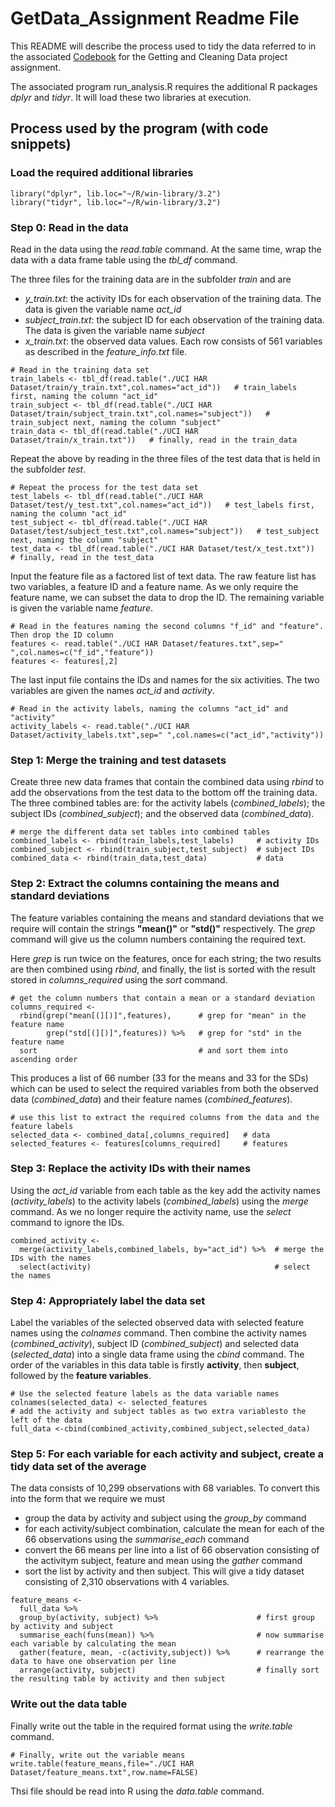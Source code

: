 # GetData_Assignment Readme File


This README will describe the process used to tidy the data referred to in the associated [Codebook](GetData_Assignment/Codebook.rmd) for the Getting and Cleaning Data project assignment.

The associated program run_analysis.R requires the additional R packages *dplyr* and *tidyr*.  It will load these two libraries at execution.

## Process used by the program (with code snippets)

### Load the required additional libraries
```
library("dplyr", lib.loc="~/R/win-library/3.2")
library("tidyr", lib.loc="~/R/win-library/3.2")
```

### Step 0: Read in the data
Read in the data using the *read.table* command.  At the same time, wrap the data with a data frame table using the *tbl_df* command. 

The three files for the training data are in the subfolder *train* and are
- *y_train.txt*: the activity IDs for each observation of the training data.  The data is given the variable name *act_id*
- *subject_train.txt*: the subject ID for each observation of the training data.  The data is given the variable name *subject*
- *x_train.txt*: the observed data values.  Each row consists of 561 variables as described in the *feature_info.txt* file.
```
# Read in the training data set
train_labels <- tbl_df(read.table("./UCI HAR Dataset/train/y_train.txt",col.names="act_id"))   # train_labels first, naming the column "act_id"
train_subject <- tbl_df(read.table("./UCI HAR Dataset/train/subject_train.txt",col.names="subject"))   # train_subject next, naming the column "subject"
train_data <- tbl_df(read.table("./UCI HAR Dataset/train/x_train.txt"))   # finally, read in the train_data
```

Repeat the above by reading in the three files of the test data that is held in the subfolder *test*.
```
# Repeat the process for the test data set
test_labels <- tbl_df(read.table("./UCI HAR Dataset/test/y_test.txt",col.names="act_id"))   # test_labels first, naming the column "act_id"
test_subject <- tbl_df(read.table("./UCI HAR Dataset/test/subject_test.txt",col.names="subject"))   # test_subject next, naming the column "subject"
test_data <- tbl_df(read.table("./UCI HAR Dataset/test/x_test.txt"))   # finally, read in the test_data
```

Input the feature file as a factored list of text data.  The raw feature list has two variables, a feature ID and a feature name.  As we only require the feature name, we can subset the data to drop the ID.  The remaining variable is given the variable name *feature*.
```
# Read in the features naming the second columns "f_id" and "feature".  Then drop the ID column
features <- read.table("./UCI HAR Dataset/features.txt",sep=" ",col.names=c("f_id","feature"))
features <- features[,2]
```

The last input file contains the IDs and names for the six activities.  The two variables are given the names *act_id* and *activity*.  
```
# Read in the activity labels, naming the columns "act_id" and "activity"
activity_labels <- read.table("./UCI HAR Dataset/activity_labels.txt",sep=" ",col.names=c("act_id","activity"))
```

### Step 1: Merge the training and test datasets
Create three new data frames that contain the combined data using *rbind* to add the observations from the test data to the bottom off the training data.  The three combined tables are: for the activity labels (*combined_labels*); the subject IDs (*combined_subject*); and the observed data (*combined_data*).
```
# merge the different data set tables into combined tables
combined_labels <- rbind(train_labels,test_labels)     # activity IDs
combined_subject <- rbind(train_subject,test_subject)  # subject IDs
combined_data <- rbind(train_data,test_data)           # data
```

### Step 2: Extract the columns containing the means and standard deviations
The feature variables containing the means and standard deviations that we require will contain the strings **"mean()"** or **"std()"** respectively.  The *grep* command will give us the column numbers containing the required text.

Here *grep* is run twice on the features, once for each string; the two results are then combined using *rbind*, and finally, the list is sorted with the result stored in *columns_required* using the *sort* command.
```
# get the column numbers that contain a mean or a standard deviation
columns_required <-
  rbind(grep("mean[(][)]",features),      # grep for "mean" in the feature name
        grep("std[(][)]",features)) %>%   # grep for "std" in the feature name
  sort                                    # and sort them into ascending order
```
This produces a list of 66 number (33 for the means and 33 for the SDs) which can be used to select the required variables from both the observed data (*combined_data*) and their feature names (*combined_features*).
```
# use this list to extract the required columns from the data and the feature labels
selected_data <- combined_data[,columns_required]   # data
selected_features <- features[columns_required]     # features
```

### Step 3: Replace the activity IDs with their names
Using the *act_id* variable from each table as the key add the activity names (*activity_labels*) to the activity labels (*combined_labels*) using the *merge* command.  As we no longer require the activity name, use the *select* command to ignore the IDs.
```
combined_activity <- 
  merge(activity_labels,combined_labels, by="act_id") %>%  # merge the IDs with the names
  select(activity)                                         # select the names
```

### Step 4: Appropriately label the data set
Label the variables of the selected observed data with selected feature names using the *colnames* command.  Then combine the activity names (*combined_activity*), subject ID (*combined_subject*) and selected data (*selected_data*) into a single data frame using the *cbind* command.  The order of the variables in this data table is firstly **activity**, then **subject**, followed by the **feature variables**.
```
# Use the selected feature labels as the data variable names
colnames(selected_data) <- selected_features
# add the activity and subject tables as two extra variablesto the left of the data
full_data <-cbind(combined_activity,combined_subject,selected_data)
```

### Step 5: For each variable for each activity and subject, create a tidy data set of the average 
The data consists of 10,299 observations with 68 variables.  To convert this into the form that we require we must
- group the data by activity and subject using the *group_by* command
- for each activity/subject combination, calculate the mean for each of the 66 observations using the *summarise_each* command
- convert the 66 means per line into a list of 66 observation consisting of the activitym subject, feature and mean using the *gather* command
- sort the list by activity and then subject.
This will give a tidy dataset consisting of 2,310 observations with 4 variables.
```
feature_means <-
  full_data %>%
  group_by(activity, subject) %>%                      # first group by activity and subject
  summarise_each(funs(mean)) %>%                       # now summarise each variable by calculating the mean
  gather(feature, mean, -c(activity,subject)) %>%      # rearrange the data to have one observation per line
  arrange(activity, subject)                           # finally sort the resulting table by activity and then subject
```

### Write out the data table
Finally write out the table in the required format using the *write.table* command.
```
# Finally, write out the variable means
write.table(feature_means,file="./UCI HAR Dataset/feature_means.txt",row.name=FALSE)
```
Thsi file should be read into R using the *data.table* command.

